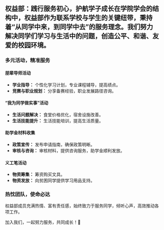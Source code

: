 ## 权益部：践行服务初心，护航学子成长在学院学会的结构中，权益部作为联系学校与学生的关键纽带，秉持着“从同学中来，到同学中去”的服务理念。我们努力解决同学们学习与生活中的问题，创造公平、和谐、友爱的校园环境。

### 多元活动，精准服务

#### 朋辈导师活动
- **学业指导：** 个性化学习计划，专业课程辅导，提高绩点。
- **竞赛与职业规划：** 分享备赛经验，职业发展路径咨询。

#### “我为同学做实事”活动
- **生活问题解决：** 食堂价格优化，宿舍设施改善。
- **生活技能提升：** 生活技能培训，提高生活质量。

#### 助学金材料收集
- **政策宣传：** 发布申请指南，确保政策明晰。
- **审核与咨询：** 审核材料，提供咨询服务，助学金顺利发放。

#### 义工笔活动
- **物资筹集：** 筹资购买文具。
- **物资发放：** 向贫困同学提供学习用品支持。

### 热忱团队，使命必达

权益部成员充满热情、富有责任感，始终致力于服务同学，倾听心声，高效推动各项工作。


加入我们，一起努力服务，共同成长！🚀